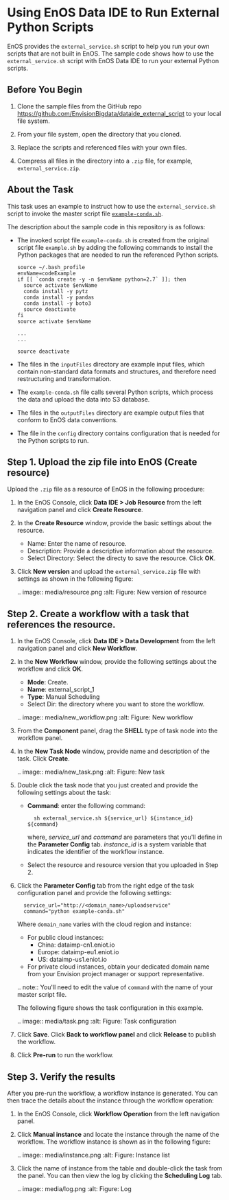 # Using EnOS Data IDE to Run External Python Scripts

EnOS provides the `external_service.sh` script to help you run your own scripts that are not built in EnOS. The sample code shows how to use the `external_service.sh` script with EnOS Data IDE to run your external Python scripts.

## Before You Begin

1. Clone the sample files from the GitHub repo <https://github.com/EnvisionBigdata/dataide_external_script> to your local file system.

2. From your file system, open the directory that you cloned.

3. Replace the scripts and referenced files with your own files.

4. Compress all files in the directory into a `.zip` file, for example, `external_service.zip`.


## About the Task

This task uses an example to instruct how to use the `external_service.sh` script to invoke the master script file [`example-conda.sh`](example-conda.sh).

The description about the sample code in this repository is as follows:
- The invoked script file `example-conda.sh` is created from the original script file `example.sh` by adding the following commands to install the Python packages that are needed to run the referenced Python scripts.

   ```
   source ~/.bash_profile
   envName=codeExample
   if [[ `conda create -y -n $envName python=2.7` ]]; then
     source activate $envName
     conda install -y pytz
     conda install -y pandas
     conda install -y boto3
     source deactivate
   fi
   source activate $envName

   ...
   ...

   source deactivate
   ```

- The files in the `inputFiles` directory are example input files, which contain non-standard data formats and structures, and therefore need restructuring and transformation.

- The `example-conda.sh` file calls several Python scripts, which process the data and upload the data into S3 database.

- The files in the `outputFiles` directory are example output files that conform to EnOS data conventions.

- The file in the `config` directory contains configuration that is needed for the Python scripts to run.

## Step 1. Upload the zip file into EnOS (Create resource)

Upload the `.zip` file as a resource of EnOS in the following procedure:

1. In the EnOS Console, click **Data IDE > Job Resource** from the left navigation panel and click **Create Resource**.

2. In the **Create Resource** window, provide the basic settings about the resource.

   - Name: Enter the name of resource.
   - Description: Provide a descriptive information about the resource.
   - Select Directory: Select the directy to save the resource.
	   Click **OK**.

3. Click **New version** and upload the `external_service.zip` file with settings as shown in the following figure:

   .. image:: media/resource.png
      :alt: Figure: New version of resource


## Step 2. Create a workflow with a task that references the resource.

1. In the EnOS Console, click **Data IDE > Data Development** from the left navigation panel and click **New Workflow**.

2. In the **New Workflow** window, provide the following settings about the workflow and click **OK**.

   - **Mode**: Create.
   - **Name**: external_script_1
   - **Type**: Manual Scheduling
   - Select Dir: the directory where you want to store the workflow.

   .. image:: media/new_workflow.png
      :alt: Figure: New workflow


3. From the **Component** panel, drag the **SHELL** type of task node into the workflow panel.

4. In the **New Task Node** window, provide name and description of the task. Click **Create**.

   .. image:: media/new_task.png
      :alt: Figure: New task


5. Double click the task node that you just created and provide the following settings about the task:

   - **Command**: enter the following command:

     ```
	   sh external_service.sh ${service_url} ${instance_id} ${command}
	   ```

     where, *service_url* and *command* are parameters that you'll define in the **Parameter Config** tab. *instance_id* is a system variable that indicates the identifier of the workflow instance.

   - Select the resource and resource version that you uploaded in Step 2.

6. Click the **Parameter Config** tab from the right edge of the task configuration panel and provide the following settings:

   ```
	 service_url="http://<domain_name>/uploadservice"    
	 command="python example-conda.sh"  
	 ```

   Where `domain_name` varies with the cloud region and instance:
   - For public cloud instances:
     - China: dataimp-cn1.eniot.io
     - Europe: dataimp-eu1.eniot.io
     - US: dataimp-us1.eniot.io
   - For private cloud instances, obtain your dedicated domain name from your Envision project manager or support representative.

   .. note:: You'll need to edit the value of `command` with the name of your master script file.

   The following figure shows the task configuration in this example.

   .. image:: media/task.png
      :alt: Figure: Task configuration


7. Click **Save**. Click **Back to workflow panel** and click **Release** to publish the workflow.

8. Click **Pre-run** to run the workflow.

## Step 3. Verify the results   

After you pre-run the workflow, a workflow instance is generated. You can then trace the details about the instance through the workflow operation:

1. In the EnOS Console, click **Workflow Operation** from the left navigation panel.

2. Click **Manual instance** and locate the instance through the name of the workflow. The workflow instance is shown as in the following figure:

   .. image:: media/instance.png
      :alt: Figure: Instance list


3. Click the name of instance from the table and double-click the task from the panel. You can then view the log by clicking the **Scheduling Log** tab.

   .. image:: media/log.png
      :alt: Figure: Log


<!--end-->
